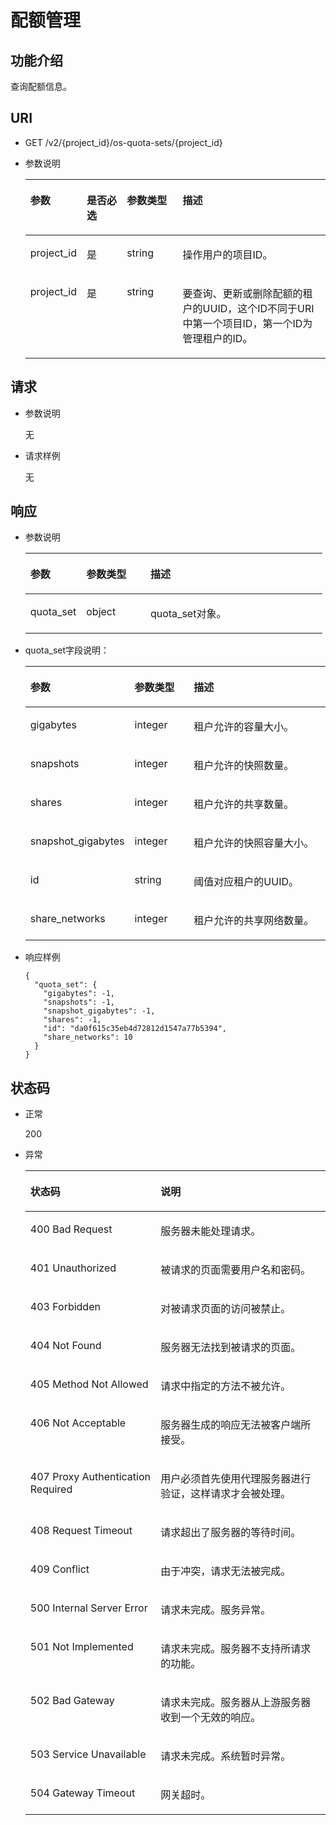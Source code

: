 # 配额管理<a name="ZH-CN_TOPIC_0076922219"></a>

## 功能介绍<a name="zh-cn_topic_0076901826_section57323335"></a>

查询配额信息。

## URI<a name="zh-cn_topic_0076901826_section46147972"></a>

-   GET /v2/\{project\_id\}/os-quota-sets/\{project\_id\}
-   参数说明

    <a name="zh-cn_topic_0076901826_table4500571"></a>
    <table><thead align="left"><tr id="zh-cn_topic_0076901826_row28406254"><th class="cellrowborder" valign="top" width="16.160000000000004%" id="mcps1.1.5.1.1"><p id="p17124101410431"><a name="p17124101410431"></a><a name="p17124101410431"></a>参数</p>
    </th>
    <th class="cellrowborder" valign="top" width="13.720000000000002%" id="mcps1.1.5.1.2"><p id="p1612415146430"><a name="p1612415146430"></a><a name="p1612415146430"></a>是否必选</p>
    </th>
    <th class="cellrowborder" valign="top" width="18.980000000000004%" id="mcps1.1.5.1.3"><p id="p312416148432"><a name="p312416148432"></a><a name="p312416148432"></a>参数类型</p>
    </th>
    <th class="cellrowborder" valign="top" width="51.14000000000001%" id="mcps1.1.5.1.4"><p id="p3124181464318"><a name="p3124181464318"></a><a name="p3124181464318"></a>描述</p>
    </th>
    </tr>
    </thead>
    <tbody><tr id="zh-cn_topic_0076901826_row5055772"><td class="cellrowborder" valign="top" width="16.160000000000004%" headers="mcps1.1.5.1.1 "><p id="zh-cn_topic_0076901826_p6864370"><a name="zh-cn_topic_0076901826_p6864370"></a><a name="zh-cn_topic_0076901826_p6864370"></a>project_id</p>
    </td>
    <td class="cellrowborder" valign="top" width="13.720000000000002%" headers="mcps1.1.5.1.2 "><p id="zh-cn_topic_0076901826_p5999418173519"><a name="zh-cn_topic_0076901826_p5999418173519"></a><a name="zh-cn_topic_0076901826_p5999418173519"></a>是</p>
    </td>
    <td class="cellrowborder" valign="top" width="18.980000000000004%" headers="mcps1.1.5.1.3 "><p id="zh-cn_topic_0076901826_p3041558010540"><a name="zh-cn_topic_0076901826_p3041558010540"></a><a name="zh-cn_topic_0076901826_p3041558010540"></a>string</p>
    </td>
    <td class="cellrowborder" valign="top" width="51.14000000000001%" headers="mcps1.1.5.1.4 "><p id="zh-cn_topic_0076901826_p7089989"><a name="zh-cn_topic_0076901826_p7089989"></a><a name="zh-cn_topic_0076901826_p7089989"></a>操作用户的项目ID。</p>
    </td>
    </tr>
    <tr id="zh-cn_topic_0076901826_row28546228211919"><td class="cellrowborder" valign="top" width="16.160000000000004%" headers="mcps1.1.5.1.1 "><p id="zh-cn_topic_0076901826_p30543165211919"><a name="zh-cn_topic_0076901826_p30543165211919"></a><a name="zh-cn_topic_0076901826_p30543165211919"></a>project_id</p>
    </td>
    <td class="cellrowborder" valign="top" width="13.720000000000002%" headers="mcps1.1.5.1.2 "><p id="zh-cn_topic_0076901826_p11500167173519"><a name="zh-cn_topic_0076901826_p11500167173519"></a><a name="zh-cn_topic_0076901826_p11500167173519"></a>是</p>
    </td>
    <td class="cellrowborder" valign="top" width="18.980000000000004%" headers="mcps1.1.5.1.3 "><p id="zh-cn_topic_0076901826_p4774292210540"><a name="zh-cn_topic_0076901826_p4774292210540"></a><a name="zh-cn_topic_0076901826_p4774292210540"></a>string</p>
    </td>
    <td class="cellrowborder" valign="top" width="51.14000000000001%" headers="mcps1.1.5.1.4 "><p id="zh-cn_topic_0076901826_p6641364211919"><a name="zh-cn_topic_0076901826_p6641364211919"></a><a name="zh-cn_topic_0076901826_p6641364211919"></a>要查询、更新或删除配额的租户的UUID，这个ID不同于URI中第一个项目ID，第一个ID为管理租户的ID。</p>
    </td>
    </tr>
    </tbody>
    </table>


## 请求<a name="zh-cn_topic_0076901826_section12678567"></a>

-   参数说明

    无

-   请求样例

    无


## 响应<a name="zh-cn_topic_0076901826_section46998241"></a>

-   参数说明

    <a name="zh-cn_topic_0076901826_table3568621"></a>
    <table><thead align="left"><tr id="zh-cn_topic_0076901826_row1012336"><th class="cellrowborder" valign="top" width="18.82%" id="mcps1.1.4.1.1"><p id="p1625545571614"><a name="p1625545571614"></a><a name="p1625545571614"></a>参数</p>
    </th>
    <th class="cellrowborder" valign="top" width="21.61%" id="mcps1.1.4.1.2"><p id="p152551855171610"><a name="p152551855171610"></a><a name="p152551855171610"></a>参数类型</p>
    </th>
    <th class="cellrowborder" valign="top" width="59.57%" id="mcps1.1.4.1.3"><p id="p2025518555164"><a name="p2025518555164"></a><a name="p2025518555164"></a>描述</p>
    </th>
    </tr>
    </thead>
    <tbody><tr id="zh-cn_topic_0076901826_row14556344"><td class="cellrowborder" valign="top" width="18.82%" headers="mcps1.1.4.1.1 "><p id="zh-cn_topic_0076901826_p38213209"><a name="zh-cn_topic_0076901826_p38213209"></a><a name="zh-cn_topic_0076901826_p38213209"></a>quota_set</p>
    </td>
    <td class="cellrowborder" valign="top" width="21.61%" headers="mcps1.1.4.1.2 "><p id="zh-cn_topic_0076901826_p49270055173540"><a name="zh-cn_topic_0076901826_p49270055173540"></a><a name="zh-cn_topic_0076901826_p49270055173540"></a>object</p>
    </td>
    <td class="cellrowborder" valign="top" width="59.57%" headers="mcps1.1.4.1.3 "><p id="zh-cn_topic_0076901826_p59737926"><a name="zh-cn_topic_0076901826_p59737926"></a><a name="zh-cn_topic_0076901826_p59737926"></a>quota_set对象。</p>
    </td>
    </tr>
    </tbody>
    </table>

-   quota\_set字段说明：

    <a name="zh-cn_topic_0076901826_table6933822"></a>
    <table><thead align="left"><tr id="zh-cn_topic_0076901826_row62702560"><th class="cellrowborder" valign="top" width="19.02%" id="mcps1.1.4.1.1"><p id="p668353232318"><a name="p668353232318"></a><a name="p668353232318"></a>参数</p>
    </th>
    <th class="cellrowborder" valign="top" width="22.1%" id="mcps1.1.4.1.2"><p id="p1669993218236"><a name="p1669993218236"></a><a name="p1669993218236"></a>参数类型</p>
    </th>
    <th class="cellrowborder" valign="top" width="58.879999999999995%" id="mcps1.1.4.1.3"><p id="p1869903222310"><a name="p1869903222310"></a><a name="p1869903222310"></a>描述</p>
    </th>
    </tr>
    </thead>
    <tbody><tr id="zh-cn_topic_0076901826_row23970955"><td class="cellrowborder" valign="top" width="19.02%" headers="mcps1.1.4.1.1 "><p id="zh-cn_topic_0076901826_p14797732163938"><a name="zh-cn_topic_0076901826_p14797732163938"></a><a name="zh-cn_topic_0076901826_p14797732163938"></a>gigabytes</p>
    </td>
    <td class="cellrowborder" valign="top" width="22.1%" headers="mcps1.1.4.1.2 "><p id="zh-cn_topic_0076901826_p57765628163938"><a name="zh-cn_topic_0076901826_p57765628163938"></a><a name="zh-cn_topic_0076901826_p57765628163938"></a>integer</p>
    </td>
    <td class="cellrowborder" valign="top" width="58.879999999999995%" headers="mcps1.1.4.1.3 "><p id="zh-cn_topic_0076901826_p6487548217460"><a name="zh-cn_topic_0076901826_p6487548217460"></a><a name="zh-cn_topic_0076901826_p6487548217460"></a>租户允许的容量大小。</p>
    </td>
    </tr>
    <tr id="zh-cn_topic_0076901826_row5408778"><td class="cellrowborder" valign="top" width="19.02%" headers="mcps1.1.4.1.1 "><p id="zh-cn_topic_0076901826_p56459438163938"><a name="zh-cn_topic_0076901826_p56459438163938"></a><a name="zh-cn_topic_0076901826_p56459438163938"></a>snapshots</p>
    </td>
    <td class="cellrowborder" valign="top" width="22.1%" headers="mcps1.1.4.1.2 "><p id="zh-cn_topic_0076901826_p9811751163938"><a name="zh-cn_topic_0076901826_p9811751163938"></a><a name="zh-cn_topic_0076901826_p9811751163938"></a>integer</p>
    </td>
    <td class="cellrowborder" valign="top" width="58.879999999999995%" headers="mcps1.1.4.1.3 "><p id="zh-cn_topic_0076901826_p4958614617460"><a name="zh-cn_topic_0076901826_p4958614617460"></a><a name="zh-cn_topic_0076901826_p4958614617460"></a>租户允许的快照数量。</p>
    </td>
    </tr>
    <tr id="zh-cn_topic_0076901826_row41075474"><td class="cellrowborder" valign="top" width="19.02%" headers="mcps1.1.4.1.1 "><p id="zh-cn_topic_0076901826_p7416013163938"><a name="zh-cn_topic_0076901826_p7416013163938"></a><a name="zh-cn_topic_0076901826_p7416013163938"></a>shares</p>
    </td>
    <td class="cellrowborder" valign="top" width="22.1%" headers="mcps1.1.4.1.2 "><p id="zh-cn_topic_0076901826_p63826177163938"><a name="zh-cn_topic_0076901826_p63826177163938"></a><a name="zh-cn_topic_0076901826_p63826177163938"></a>integer</p>
    </td>
    <td class="cellrowborder" valign="top" width="58.879999999999995%" headers="mcps1.1.4.1.3 "><p id="zh-cn_topic_0076901826_p4373175117460"><a name="zh-cn_topic_0076901826_p4373175117460"></a><a name="zh-cn_topic_0076901826_p4373175117460"></a>租户允许的共享数量。</p>
    </td>
    </tr>
    <tr id="zh-cn_topic_0076901826_row3980335"><td class="cellrowborder" valign="top" width="19.02%" headers="mcps1.1.4.1.1 "><p id="zh-cn_topic_0076901826_p5110034163938"><a name="zh-cn_topic_0076901826_p5110034163938"></a><a name="zh-cn_topic_0076901826_p5110034163938"></a>snapshot_gigabytes</p>
    </td>
    <td class="cellrowborder" valign="top" width="22.1%" headers="mcps1.1.4.1.2 "><p id="zh-cn_topic_0076901826_p11259628163938"><a name="zh-cn_topic_0076901826_p11259628163938"></a><a name="zh-cn_topic_0076901826_p11259628163938"></a>integer</p>
    </td>
    <td class="cellrowborder" valign="top" width="58.879999999999995%" headers="mcps1.1.4.1.3 "><p id="zh-cn_topic_0076901826_p373644417460"><a name="zh-cn_topic_0076901826_p373644417460"></a><a name="zh-cn_topic_0076901826_p373644417460"></a>租户允许的快照容量大小。</p>
    </td>
    </tr>
    <tr id="zh-cn_topic_0076901826_row53951920"><td class="cellrowborder" valign="top" width="19.02%" headers="mcps1.1.4.1.1 "><p id="zh-cn_topic_0076901826_p59880535163938"><a name="zh-cn_topic_0076901826_p59880535163938"></a><a name="zh-cn_topic_0076901826_p59880535163938"></a>id</p>
    </td>
    <td class="cellrowborder" valign="top" width="22.1%" headers="mcps1.1.4.1.2 "><p id="zh-cn_topic_0076901826_p18485136163938"><a name="zh-cn_topic_0076901826_p18485136163938"></a><a name="zh-cn_topic_0076901826_p18485136163938"></a>string</p>
    </td>
    <td class="cellrowborder" valign="top" width="58.879999999999995%" headers="mcps1.1.4.1.3 "><p id="zh-cn_topic_0076901826_p3951378917460"><a name="zh-cn_topic_0076901826_p3951378917460"></a><a name="zh-cn_topic_0076901826_p3951378917460"></a>阈值对应租户的UUID。</p>
    </td>
    </tr>
    <tr id="zh-cn_topic_0076901826_row102472616408"><td class="cellrowborder" valign="top" width="19.02%" headers="mcps1.1.4.1.1 "><p id="zh-cn_topic_0076901826_p1589400416408"><a name="zh-cn_topic_0076901826_p1589400416408"></a><a name="zh-cn_topic_0076901826_p1589400416408"></a>share_networks</p>
    </td>
    <td class="cellrowborder" valign="top" width="22.1%" headers="mcps1.1.4.1.2 "><p id="zh-cn_topic_0076901826_p1234592216408"><a name="zh-cn_topic_0076901826_p1234592216408"></a><a name="zh-cn_topic_0076901826_p1234592216408"></a>integer</p>
    </td>
    <td class="cellrowborder" valign="top" width="58.879999999999995%" headers="mcps1.1.4.1.3 "><p id="zh-cn_topic_0076901826_p1584986817460"><a name="zh-cn_topic_0076901826_p1584986817460"></a><a name="zh-cn_topic_0076901826_p1584986817460"></a>租户允许的共享网络数量。</p>
    </td>
    </tr>
    </tbody>
    </table>


-   响应样例

    ```
    {
      "quota_set": {
        "gigabytes": -1,
        "snapshots": -1,
        "snapshot_gigabytes": -1,
        "shares": -1,
        "id": "da0f615c35eb4d72812d1547a77b5394",
        "share_networks": 10
      }
    }
    ```


## 状态码<a name="zh-cn_topic_0076901826_section20330987"></a>

-   正常

    200

-   异常

    <a name="zh-cn_topic_0076901826_table57106866"></a>
    <table><thead align="left"><tr id="zh-cn_topic_0076901826_row17172873"><th class="cellrowborder" valign="top" width="43.43%" id="mcps1.1.3.1.1"><p id="zh-cn_topic_0076901826_p48825474"><a name="zh-cn_topic_0076901826_p48825474"></a><a name="zh-cn_topic_0076901826_p48825474"></a>状态码</p>
    </th>
    <th class="cellrowborder" valign="top" width="56.57%" id="mcps1.1.3.1.2"><p id="zh-cn_topic_0076901826_p62549356"><a name="zh-cn_topic_0076901826_p62549356"></a><a name="zh-cn_topic_0076901826_p62549356"></a>说明</p>
    </th>
    </tr>
    </thead>
    <tbody><tr id="zh-cn_topic_0076901826_row33333103"><td class="cellrowborder" valign="top" width="43.43%" headers="mcps1.1.3.1.1 "><p id="zh-cn_topic_0076901826_p15626802"><a name="zh-cn_topic_0076901826_p15626802"></a><a name="zh-cn_topic_0076901826_p15626802"></a>400 Bad Request</p>
    </td>
    <td class="cellrowborder" valign="top" width="56.57%" headers="mcps1.1.3.1.2 "><p id="zh-cn_topic_0076901826_p57811421"><a name="zh-cn_topic_0076901826_p57811421"></a><a name="zh-cn_topic_0076901826_p57811421"></a>服务器未能处理请求。</p>
    </td>
    </tr>
    <tr id="zh-cn_topic_0076901826_row50540745"><td class="cellrowborder" valign="top" width="43.43%" headers="mcps1.1.3.1.1 "><p id="zh-cn_topic_0076901826_p159717"><a name="zh-cn_topic_0076901826_p159717"></a><a name="zh-cn_topic_0076901826_p159717"></a>401 Unauthorized</p>
    </td>
    <td class="cellrowborder" valign="top" width="56.57%" headers="mcps1.1.3.1.2 "><p id="zh-cn_topic_0076901826_p12937084"><a name="zh-cn_topic_0076901826_p12937084"></a><a name="zh-cn_topic_0076901826_p12937084"></a>被请求的页面需要用户名和密码。</p>
    </td>
    </tr>
    <tr id="zh-cn_topic_0076901826_row49324898"><td class="cellrowborder" valign="top" width="43.43%" headers="mcps1.1.3.1.1 "><p id="zh-cn_topic_0076901826_p35893824"><a name="zh-cn_topic_0076901826_p35893824"></a><a name="zh-cn_topic_0076901826_p35893824"></a>403 Forbidden</p>
    </td>
    <td class="cellrowborder" valign="top" width="56.57%" headers="mcps1.1.3.1.2 "><p id="zh-cn_topic_0076901826_p21718606"><a name="zh-cn_topic_0076901826_p21718606"></a><a name="zh-cn_topic_0076901826_p21718606"></a>对被请求页面的访问被禁止。</p>
    </td>
    </tr>
    <tr id="zh-cn_topic_0076901826_row61249726"><td class="cellrowborder" valign="top" width="43.43%" headers="mcps1.1.3.1.1 "><p id="zh-cn_topic_0076901826_p62280792"><a name="zh-cn_topic_0076901826_p62280792"></a><a name="zh-cn_topic_0076901826_p62280792"></a>404 Not Found</p>
    </td>
    <td class="cellrowborder" valign="top" width="56.57%" headers="mcps1.1.3.1.2 "><p id="zh-cn_topic_0076901826_p11579382"><a name="zh-cn_topic_0076901826_p11579382"></a><a name="zh-cn_topic_0076901826_p11579382"></a>服务器无法找到被请求的页面。</p>
    </td>
    </tr>
    <tr id="zh-cn_topic_0076901826_row37105578"><td class="cellrowborder" valign="top" width="43.43%" headers="mcps1.1.3.1.1 "><p id="zh-cn_topic_0076901826_p52761866"><a name="zh-cn_topic_0076901826_p52761866"></a><a name="zh-cn_topic_0076901826_p52761866"></a>405 Method Not Allowed</p>
    </td>
    <td class="cellrowborder" valign="top" width="56.57%" headers="mcps1.1.3.1.2 "><p id="zh-cn_topic_0076901826_p45852771"><a name="zh-cn_topic_0076901826_p45852771"></a><a name="zh-cn_topic_0076901826_p45852771"></a>请求中指定的方法不被允许。</p>
    </td>
    </tr>
    <tr id="zh-cn_topic_0076901826_row10021756"><td class="cellrowborder" valign="top" width="43.43%" headers="mcps1.1.3.1.1 "><p id="zh-cn_topic_0076901826_p6455868"><a name="zh-cn_topic_0076901826_p6455868"></a><a name="zh-cn_topic_0076901826_p6455868"></a>406 Not Acceptable</p>
    </td>
    <td class="cellrowborder" valign="top" width="56.57%" headers="mcps1.1.3.1.2 "><p id="zh-cn_topic_0076901826_p53163272"><a name="zh-cn_topic_0076901826_p53163272"></a><a name="zh-cn_topic_0076901826_p53163272"></a>服务器生成的响应无法被客户端所接受。</p>
    </td>
    </tr>
    <tr id="zh-cn_topic_0076901826_row8707407"><td class="cellrowborder" valign="top" width="43.43%" headers="mcps1.1.3.1.1 "><p id="zh-cn_topic_0076901826_p34211353"><a name="zh-cn_topic_0076901826_p34211353"></a><a name="zh-cn_topic_0076901826_p34211353"></a>407 Proxy Authentication Required</p>
    </td>
    <td class="cellrowborder" valign="top" width="56.57%" headers="mcps1.1.3.1.2 "><p id="zh-cn_topic_0076901826_p19656228"><a name="zh-cn_topic_0076901826_p19656228"></a><a name="zh-cn_topic_0076901826_p19656228"></a>用户必须首先使用代理服务器进行验证，这样请求才会被处理。</p>
    </td>
    </tr>
    <tr id="zh-cn_topic_0076901826_row42688329"><td class="cellrowborder" valign="top" width="43.43%" headers="mcps1.1.3.1.1 "><p id="zh-cn_topic_0076901826_p35202648"><a name="zh-cn_topic_0076901826_p35202648"></a><a name="zh-cn_topic_0076901826_p35202648"></a>408 Request Timeout</p>
    </td>
    <td class="cellrowborder" valign="top" width="56.57%" headers="mcps1.1.3.1.2 "><p id="zh-cn_topic_0076901826_p32842235"><a name="zh-cn_topic_0076901826_p32842235"></a><a name="zh-cn_topic_0076901826_p32842235"></a>请求超出了服务器的等待时间。</p>
    </td>
    </tr>
    <tr id="zh-cn_topic_0076901826_row27144664"><td class="cellrowborder" valign="top" width="43.43%" headers="mcps1.1.3.1.1 "><p id="zh-cn_topic_0076901826_p51234165"><a name="zh-cn_topic_0076901826_p51234165"></a><a name="zh-cn_topic_0076901826_p51234165"></a>409 Conflict</p>
    </td>
    <td class="cellrowborder" valign="top" width="56.57%" headers="mcps1.1.3.1.2 "><p id="zh-cn_topic_0076901826_p56326682"><a name="zh-cn_topic_0076901826_p56326682"></a><a name="zh-cn_topic_0076901826_p56326682"></a>由于冲突，请求无法被完成。</p>
    </td>
    </tr>
    <tr id="zh-cn_topic_0076901826_row37178096"><td class="cellrowborder" valign="top" width="43.43%" headers="mcps1.1.3.1.1 "><p id="zh-cn_topic_0076901826_p58635765"><a name="zh-cn_topic_0076901826_p58635765"></a><a name="zh-cn_topic_0076901826_p58635765"></a>500 Internal Server Error</p>
    </td>
    <td class="cellrowborder" valign="top" width="56.57%" headers="mcps1.1.3.1.2 "><p id="zh-cn_topic_0076901826_p51876502"><a name="zh-cn_topic_0076901826_p51876502"></a><a name="zh-cn_topic_0076901826_p51876502"></a>请求未完成。服务异常。</p>
    </td>
    </tr>
    <tr id="zh-cn_topic_0076901826_row64235341"><td class="cellrowborder" valign="top" width="43.43%" headers="mcps1.1.3.1.1 "><p id="zh-cn_topic_0076901826_p35680165"><a name="zh-cn_topic_0076901826_p35680165"></a><a name="zh-cn_topic_0076901826_p35680165"></a>501 Not Implemented</p>
    </td>
    <td class="cellrowborder" valign="top" width="56.57%" headers="mcps1.1.3.1.2 "><p id="zh-cn_topic_0076901826_p4412237"><a name="zh-cn_topic_0076901826_p4412237"></a><a name="zh-cn_topic_0076901826_p4412237"></a>请求未完成。服务器不支持所请求的功能。</p>
    </td>
    </tr>
    <tr id="zh-cn_topic_0076901826_row39710134"><td class="cellrowborder" valign="top" width="43.43%" headers="mcps1.1.3.1.1 "><p id="zh-cn_topic_0076901826_p62404314"><a name="zh-cn_topic_0076901826_p62404314"></a><a name="zh-cn_topic_0076901826_p62404314"></a>502 Bad Gateway</p>
    </td>
    <td class="cellrowborder" valign="top" width="56.57%" headers="mcps1.1.3.1.2 "><p id="zh-cn_topic_0076901826_p21584674"><a name="zh-cn_topic_0076901826_p21584674"></a><a name="zh-cn_topic_0076901826_p21584674"></a>请求未完成。服务器从上游服务器收到一个无效的响应。</p>
    </td>
    </tr>
    <tr id="zh-cn_topic_0076901826_row60044343"><td class="cellrowborder" valign="top" width="43.43%" headers="mcps1.1.3.1.1 "><p id="zh-cn_topic_0076901826_p31753649"><a name="zh-cn_topic_0076901826_p31753649"></a><a name="zh-cn_topic_0076901826_p31753649"></a>503 Service Unavailable</p>
    </td>
    <td class="cellrowborder" valign="top" width="56.57%" headers="mcps1.1.3.1.2 "><p id="zh-cn_topic_0076901826_p21908804"><a name="zh-cn_topic_0076901826_p21908804"></a><a name="zh-cn_topic_0076901826_p21908804"></a>请求未完成。系统暂时异常。</p>
    </td>
    </tr>
    <tr id="zh-cn_topic_0076901826_row62961510"><td class="cellrowborder" valign="top" width="43.43%" headers="mcps1.1.3.1.1 "><p id="zh-cn_topic_0076901826_p66717520"><a name="zh-cn_topic_0076901826_p66717520"></a><a name="zh-cn_topic_0076901826_p66717520"></a>504 Gateway Timeout</p>
    </td>
    <td class="cellrowborder" valign="top" width="56.57%" headers="mcps1.1.3.1.2 "><p id="zh-cn_topic_0076901826_p35410022"><a name="zh-cn_topic_0076901826_p35410022"></a><a name="zh-cn_topic_0076901826_p35410022"></a>网关超时。</p>
    </td>
    </tr>
    </tbody>
    </table>


